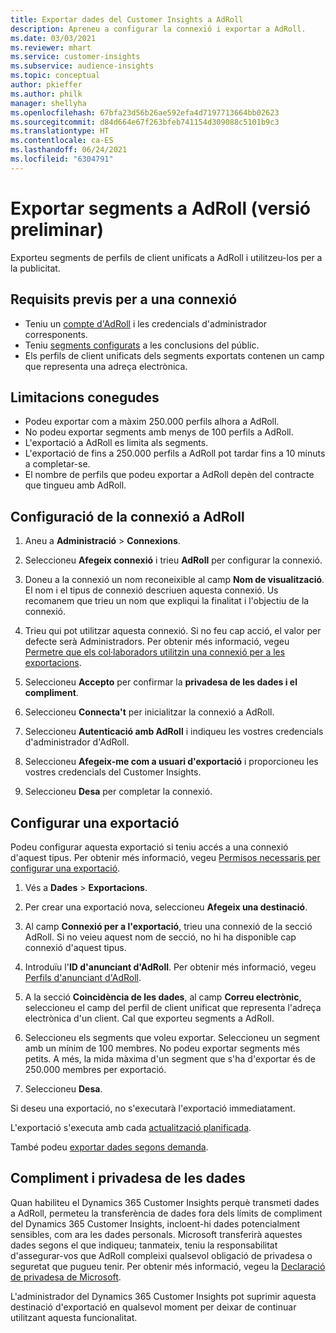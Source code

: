 ```yaml
---
title: Exportar dades del Customer Insights a AdRoll
description: Apreneu a configurar la connexió i exportar a AdRoll.
ms.date: 03/03/2021
ms.reviewer: mhart
ms.service: customer-insights
ms.subservice: audience-insights
ms.topic: conceptual
author: pkieffer
ms.author: philk
manager: shellyha
ms.openlocfilehash: 67bfa23d56b26ae592efa4d7197713664bb02623
ms.sourcegitcommit: d84d664e67f263bfeb741154d309088c5101b9c3
ms.translationtype: HT
ms.contentlocale: ca-ES
ms.lasthandoff: 06/24/2021
ms.locfileid: "6304791"
---
```

# <a name="export-segments-to-adroll-preview"></a>Exportar segments a AdRoll (versió preliminar)

Exporteu segments de perfils de client unificats a AdRoll i utilitzeu-los per a la publicitat. 

## <a name="prerequisites-for-a-connection"></a>Requisits previs per a una connexió

-   Teniu un [compte d'AdRoll](https://www.adroll.com/) i les credencials d'administrador corresponents.
-   Teniu [segments configurats](segments.md) a les conclusions del públic.
-   Els perfils de client unificats dels segments exportats contenen un camp que representa una adreça electrònica.

## <a name="known-limitations"></a>Limitacions conegudes

- Podeu exportar com a màxim 250.000 perfils alhora a AdRoll.
- No podeu exportar segments amb menys de 100 perfils a AdRoll. 
- L'exportació a AdRoll es limita als segments.
- L'exportació de fins a 250.000 perfils a AdRoll pot tardar fins a 10 minuts a completar-se. 
- El nombre de perfils que podeu exportar a AdRoll depèn del contracte que tingueu amb AdRoll.

## <a name="set-up-connection-to-adroll"></a>Configuració de la connexió a AdRoll

1. Aneu a **Administració** > **Connexions**.

1. Seleccioneu **Afegeix connexió** i trieu **AdRoll** per configurar la connexió.

1. Doneu a la connexió un nom reconeixible al camp **Nom de visualització**. El nom i el tipus de connexió descriuen aquesta connexió. Us recomanem que trieu un nom que expliqui la finalitat i l'objectiu de la connexió.

1. Trieu qui pot utilitzar aquesta connexió. Si no feu cap acció, el valor per defecte serà Administradors. Per obtenir més informació, vegeu [Permetre que els col·laboradors utilitzin una connexió per a les exportacions](connections.md#allow-contributors-to-use-a-connection-for-exports).

1. Seleccioneu **Accepto** per confirmar la **privadesa de les dades i el compliment**.

1. Seleccioneu **Connecta't** per inicialitzar la connexió a AdRoll.

1. Seleccioneu **Autenticació amb AdRoll** i indiqueu les vostres credencials d'administrador d'AdRoll. 

1. Seleccioneu **Afegeix-me com a usuari d'exportació** i proporcioneu les vostres credencials del Customer Insights.

1. Seleccioneu **Desa** per completar la connexió.

## <a name="configure-an-export"></a>Configurar una exportació

Podeu configurar aquesta exportació si teniu accés a una connexió d'aquest tipus. Per obtenir més informació, vegeu [Permisos necessaris per configurar una exportació](export-destinations.md#set-up-a-new-export).

1. Vés a **Dades** > **Exportacions**.

1. Per crear una exportació nova, seleccioneu **Afegeix una destinació**.

1. Al camp **Connexió per a l'exportació**, trieu una connexió de la secció AdRoll. Si no veieu aquest nom de secció, no hi ha disponible cap connexió d'aquest tipus.

1. Introduïu l'**ID d'anunciant d'AdRoll**. Per obtenir més informació, vegeu [Perfils d'anunciant d'AdRoll](https://help.adroll.com/hc/articles/212011838-Advertiser-Profiles).

3. A la secció **Coincidència de les dades**, al camp **Correu electrònic**, seleccioneu el camp del perfil de client unificat que representa l'adreça electrònica d'un client. Cal que exporteu segments a AdRoll.

1. Seleccioneu els segments que voleu exportar. Seleccioneu un segment amb un mínim de 100 membres. No podeu exportar segments més petits. A més, la mida màxima d'un segment que s'ha d'exportar és de 250.000 membres per exportació. 

1. Seleccioneu **Desa**.

Si deseu una exportació, no s'executarà l'exportació immediatament.

L'exportació s'executa amb cada [actualització planificada](system.md#schedule-tab). 

També podeu [exportar dades segons demanda](export-destinations.md#run-exports-on-demand). 


## <a name="data-privacy-and-compliance"></a>Compliment i privadesa de les dades

Quan habiliteu el Dynamics 365 Customer Insights perquè transmeti dades a AdRoll, permeteu la transferència de dades fora dels límits de compliment del Dynamics 365 Customer Insights, incloent-hi dades potencialment sensibles, com ara les dades personals. Microsoft transferirà aquestes dades segons el que indiqueu; tanmateix, teniu la responsabilitat d'assegurar-vos que AdRoll compleixi qualsevol obligació de privadesa o seguretat que pugueu tenir. Per obtenir més informació, vegeu la [Declaració de privadesa de Microsoft](https://go.microsoft.com/fwlink/?linkid=396732).

L'administrador del Dynamics 365 Customer Insights pot suprimir aquesta destinació d'exportació en qualsevol moment per deixar de continuar utilitzant aquesta funcionalitat.

